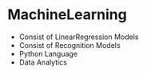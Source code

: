 # MachineLearning
- Consist of LinearRegression Models
- Consist of Recognition Models
- Python Language
- Data Analytics
